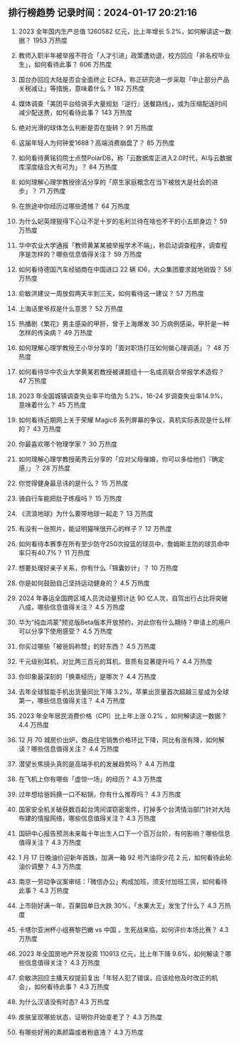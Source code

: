 
## 排行榜趋势 记录时间：2024-01-17 20:21:16
  
  1. 2023 全年国内生产总值 1260582 亿元，比上年增长 5.2%，如何解读这一数据？ 1953 万热度
    
  2. 教师入职半年被举报不符合「人才引进」政策遭劝退，校方回应「非名校毕业生」，如何看待此事？ 606 万热度
    
  3. 国台办回应大陆是否会全面终止 ECFA，称正研究进一步采取「中止部分产品关税减让」等措施，意味着什么？ 182 万热度
    
  4. 媒体调查「美团平台给骑手大量规划『逆行』送餐路线」，或为压缩配送时间减少配送费，如何看待此事？ 143 万热度
    
  5. 绝对光滑的球体怎么判断是否在旋转？ 91 万热度
    
  6. 这届年轻人为何钟爱1688？高端消费崩盘了？ 85 万热度
    
  7. 如何看待黄铭钧院士点赞PolarDB，称「云数据库正进入2.0时代，AI与云数据库深度结合大有可为」？ 84 万热度
    
  8. 如何理解心理学教授徐洁分享的「原生家庭概念在当下被放大是社会的进步」？ 71 万热度
    
  9. 在旅途中你经历过哪些遗憾？ 64 万热度
    
  10. 为什么妃英理狠得下心让不足十岁的毛利兰待在啥也不干的小五郎身边？ 59 万热度
    
  11. 华中农业大学通报「教师黄某某被举报学术不端」，称启动调查程序，调查程序是怎样的？哪些信息值得关注？ 59 万热度
    
  12. 如何看待德国汽车经销商在中国进口 22 辆 ID6，大众集团要求就地销毁？ 58 万热度
    
  13. 俞敏洪建议一周放假两天半到三天，如何看待这一建议？ 57 万热度
    
  14. 上海话里爷叔是什么意思？ 52 万热度
    
  15. 热播剧《繁花》男主感染的甲肝，曾于上海爆发 30 万病例感染，甲肝是一种怎样的传染病？ 49 万热度
    
  16. 如何理解心理学教授王小华分享的「面对职场打压如何做心理调适」？ 48 万热度
    
  17. 如何看待华中农业大学黄某若教授被课题组十一名成员联合举报学术造假？ 47 万热度
    
  18. 2023 年全国城镇调查失业率平均值为 5.2%，16-24 岁调查失业率14.9%，意味着什么？ 45 万热度
    
  19. 如何看待近期网上关于荣耀 Magic6 系列屏幕的争议，真机实际表现是什么样的？ 43 万热度
    
  20. 你最喜欢哪个物理学家？ 30 万热度
    
  21. 如何理解心理学教授蔺秀云分享的「应对父母催婚，你可以多给他们『确定感』」？ 28 万热度
    
  22. 你觉得健身最忌讳的是什么？ 15 万热度
    
  23. 骑自行车能把肚子练瘦吗？ 15 万热度
    
  24. 《流浪地球》为什么要带地球一起走？ 13 万热度
    
  25. 有没有一张照片，能证明猫咪很开心的样子？ 12 万热度
    
  26. 如何看待本赛季在所有至少防守250次投篮的球员中，詹姆斯主防的球员命中率只有40.7%？ 11 万热度
    
  27. 想要处理好亲子关系，你有什么「锦囊妙计」？ 10 万热度
    
  28. 你是如何鼓励自己坚持运动健身的？ 4.5 万热度
    
  29. 2024 年春运全国跨区域人员流动量预计达 90 亿人次，自驾出行占比将突破八成，哪些信息值得关注？ 4.5 万热度
    
  30. 华为“纯血鸿蒙”预览版Beta版本开放预约，对此你有什么期待？申请上的用户可以分享下使用感受？ 4.5 万热度
    
  31. 你买过哪些「被爸妈称赞」的好东西？ 4.5 万热度
    
  32. 千元级别耳机，对比两三百元的耳机，音质有显著提升吗？ 4.4 万热度
    
  33. 你印象最深刻的「换乘经历」是哪次？ 4.4 万热度
    
  34. 去年全球智能手机出货量同比下降 3.2%，苹果出货量首次超越三星成为全球第一，哪些信息值得关注？ 4.4 万热度
    
  35. 2023 年全年居民消费价格（CPI）比上年上涨 0.2% ，如何解读这一数据？ 4.4 万热度
    
  36. 12 月 70 城房价出炉，商品住宅销售价格环比下降，同比有涨有降，如何解读？哪些信息值得关注？ 4.4 万热度
    
  37. 潜望长焦镜头真的是高端手机的发展趋势吗？ 4.4 万热度
    
  38. 在飞机上你有哪些「虚惊一场」的经历？ 4.3 万热度
    
  39. 过年想给爸妈换一口不粘锅，你有什么推荐吗？ 4.3 万热度
    
  40. 国家安全机关破获数百起台湾间谍窃密案件，打掉多个台湾情治部门针对大陆布建的情报网络，哪些信息值得关注？ 4.3 万热度
    
  41. 国研中心报告预测未来每十年出生人口下一个百万台阶，有何影响？哪些信息值得关注？ 4.3 万热度
    
  42. 1 月 17 日晚油价迎新年首跌，加满一箱 92 号汽油将少花 2 元，如何看待此轮油价调整？ 4.3 万热度
    
  43. 南京一劳动争议案审结：「微信办公」构成加班，须支付加班工资，如何看待此事？ 4.3 万热度
    
  44. 上市刚好满一年，百果园单日大跌 30%，「水果大王」发生了什么？ 4.3 万热度
    
  45. 卡塔尔亚洲杯小组赛黎巴嫩 vs 中国 ，生死战来临，如何评价本场比赛？ 4.3 万热度
    
  46. 2023 年全国房地产开发投资 110913 亿元，比上年下降 9.6%，如何解读？哪些信息值得关注？ 4.3 万热度
    
  47. 俞敏洪回应主播天权提前复出「年轻人犯了错误，应该给他及时改正的机会」，如何看待此事？ 4.3 万热度
    
  48. 为什么汉语没有时态? 4.3 万热度
    
  49. 皮肤呈现哪些状态，证明你开始变老了？ 4.3 万热度
    
  50. 有哪些好用的素颜霜或者粉底液？ 4.3 万热度
    